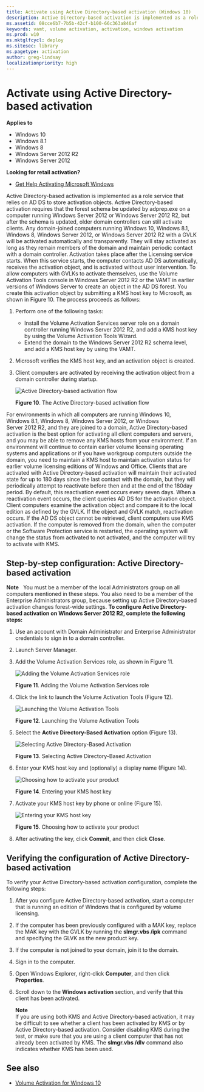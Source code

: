 ```yaml
---
title: Activate using Active Directory-based activation (Windows 10)
description: Active Directory-based activation is implemented as a role service that relies on AD DS to store activation objects.
ms.assetid: 08cce6b7-7b5b-42cf-b100-66c363a846af
keywords: vamt, volume activation, activation, windows activation
ms.prod: w10
ms.mktglfcycl: deploy
ms.sitesec: library
ms.pagetype: activation
author: greg-lindsay
localizationpriority: high
---
```


# Activate using Active Directory-based activation
**Applies to**
-   Windows 10
-   Windows 8.1
-   Windows 8
-   Windows Server 2012 R2
-   Windows Server 2012

**Looking for retail activation?**
-   [Get Help Activating Microsoft Windows](https://go.microsoft.com/fwlink/p/?LinkId=618644)

Active Directory-based activation is implemented as a role service that relies on AD DS to store activation objects. Active Directory-based activation requires that the forest schema be updated by adprep.exe on a computer running Windows Server 2012 or Windows Server 2012 R2, but after the schema is updated, older domain controllers can still activate clients.
Any domain-joined computers running Windows 10, Windows 8.1, Windows 8, Windows Server 2012, or Windows Server 2012 R2 with a GVLK will be activated automatically and transparently. They will stay activated as long as they remain members of the domain and maintain periodic contact with a domain controller. Activation takes place after the Licensing service starts. When this service starts, the computer contacts AD DS automatically, receives the activation object, and is activated without user intervention.
To allow computers with GVLKs to activate themselves, use the Volume Activation Tools console in Windows Server 2012 R2 or the VAMT in earlier versions of Windows Server to create an object in the AD DS forest. You create this activation object by submitting a KMS host key to Microsoft, as shown in Figure 10.
The process proceeds as follows:
1.  Perform one of the following tasks:
    -   Install the Volume Activation Services server role on a domain controller running Windows Server 2012 R2, and add a KMS host key by using the Volume Activation Tools Wizard.
    -   Extend the domain to the Windows Server 2012 R2 schema level, and add a KMS host key by using the VAMT.
2.  Microsoft verifies the KMS host key, and an activation object is created.
3.  Client computers are activated by receiving the activation object from a domain controller during startup.

    ![Active Directory-based activation flow](../images/volumeactivationforwindows81-10.jpg)
    
    **Figure 10**. The Active Directory-based activation flow
    
For environments in which all computers are running Windows 10, Windows 8.1, Windows 8, Windows Server 2012, or Windows Server 2012 R2, and they are joined to a domain, Active Directory-based activation is the best option for activating all client computers and servers, and you may be able to remove any KMS hosts from your environment.
If an environment will continue to contain earlier volume licensing operating systems and applications or if you have workgroup computers outside the domain, you need to maintain a KMS host to maintain activation status for earlier volume licensing editions of Windows and Office.
Clients that are activated with Active Directory-based activation will maintain their activated state for up to 180 days since the last contact with the domain, but they will periodically attempt to reactivate before then and at the end of the 180day period. By default, this reactivation event occurs every seven days.
When a reactivation event occurs, the client queries AD DS for the activation object. Client computers examine the activation object and compare it to the local edition as defined by the GVLK. If the object and GVLK match, reactivation occurs. If the AD DS object cannot be retrieved, client computers use KMS activation. If the computer is removed from the domain, when the computer or the Software Protection service is restarted, the operating system will change the status from activated to not activated, and the computer will try to activate with KMS.
## Step-by-step configuration: Active Directory-based activation
**Note**  
You must be a member of the local Administrators group on all computers mentioned in these steps. You also need to be a member of the Enterprise Administrators group, because setting up Active Directory-based activation changes forest-wide settings.
**To configure Active Directory-based activation on Windows Server 2012 R2, complete the following steps:**
1.  Use an account with Domain Administrator and Enterprise Administrator credentials to sign in to a domain controller.
2.  Launch Server Manager.
3.  Add the Volume Activation Services role, as shown in Figure 11.

    ![Adding the Volume Activation Services role](../images/volumeactivationforwindows81-11.jpg)
    
    **Figure 11**. Adding the Volume Activation Services role
    
4.  Click the link to launch the Volume Activation Tools (Figure 12).

    ![Launching the Volume Activation Tools](../images/volumeactivationforwindows81-12.jpg)
    
    **Figure 12**. Launching the Volume Activation Tools
    
5.  Select the **Active Directory-Based Activation** option (Figure 13).

    ![Selecting Active Directory-Based Activation](../images/volumeactivationforwindows81-13.jpg)
    
    **Figure 13**. Selecting Active Directory-Based Activation
    
6.  Enter your KMS host key and (optionally) a display name (Figure 14).

    ![Choosing how to activate your product](../images/volumeactivationforwindows81-15.jpg)
    
    **Figure 14**. Entering your KMS host key
    
7.  Activate your KMS host key by phone or online (Figure 15).

    ![Entering your KMS host key](../images/volumeactivationforwindows81-14.jpg)
    
    **Figure 15**. Choosing how to activate your product
    
8.  After activating the key, click **Commit**, and then click **Close**.

## Verifying the configuration of Active Directory-based activation

To verify your Active Directory-based activation configuration, complete the following steps:
1.  After you configure Active Directory-based activation, start a computer that is running an edition of Windows that is configured by volume licensing.
2.  If the computer has been previously configured with a MAK key, replace the MAK key with the GVLK by running the **slmgr.vbs /ipk** command and specifying the GLVK as the new product key.
3.  If the computer is not joined to your domain, join it to the domain.
4.  Sign in to the computer.
5.  Open Windows Explorer, right-click **Computer**, and then click **Properties**.
6.  Scroll down to the **Windows activation** section, and verify that this client has been activated.

    **Note**<br>
    If you are using both KMS and Active Directory-based activation, it may be difficult to see whether a client has been activated by KMS or by Active Directory-based activation. Consider disabling KMS during the test, or make sure that you are using a client computer that has not already been activated by KMS. The **slmgr.vbs /dlv** command also indicates whether KMS has been used.
    
## See also
-   [Volume Activation for Windows 10](volume-activation-windows-10.md)
